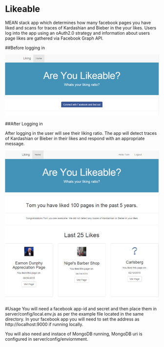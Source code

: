 # Likeable
MEAN stack app which determines how many facebook pages you have liked and scans for traces of Kardashian and Bieber in the your likes. Users log into the app using an oAuth2.0 strategy and information about users page likes are gathered via Facebook Graph API.

##Before logging in

![Alt text](client/assets/images/loggedout.png?raw=true "logged out")

##After Logging in

After logging in the user will see their liking ratio. The app will detect traces of Kardashian or Bieber in their likes and respond with an appropriate message.

![Alt text](client/assets/images/loggedin.png?raw=true "logged in")

#Usage
You will need a facebook app-id and secret and then place them in server/config/local.env.js as per the example file located in the same directory. In your facebook app you will need to set the address as http://localhost:9000 if running locally.

You will also need and instace of MongoDB running, MongoDB uri is configured in server/config/enviornment.
